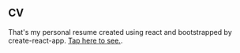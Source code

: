 ## CV

That's my personal resume created using react and bootstrapped by create-react-app. [Tap here to see.](https://fmacedoo.github.com/resume).